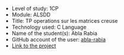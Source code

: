 - Level of study: 1CP
- Module: ALSDD
- Title: TP operations sur les matrices creuse   
- Technology used: C Language
- Name of the student(s): Abla Rabia    
- GitHub account of the user: [abla-rabia](https://github.com/abla-rabia)
- [Link to the project](./KOUADRI_NADA_RABIA_ABLA_07_TP1.rar)
